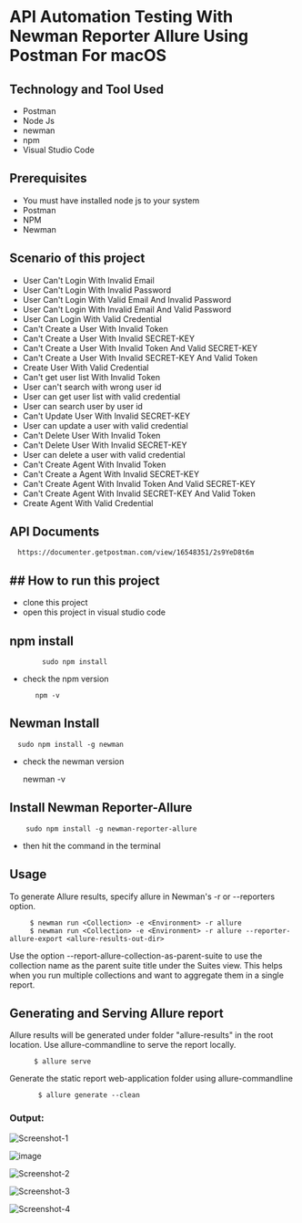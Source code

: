 # API Automation Testing With Newman Reporter Allure Using Postman For macOS


## Technology and Tool Used
- Postman
- Node Js
- newman
- npm
- Visual Studio Code

## Prerequisites

- You must have installed node js to your system
- Postman
- NPM
- Newman

## Scenario of this project

- User Can't Login With Invalid Email
- User Can't Login With Invalid Password
- User Can't Login With Valid Email And Invalid Password
- User Can't Login With  Invalid Email And Valid Password
- User Can Login With Valid Credential
- Can't Create a User With Invalid Token
- Can't Create a User With Invalid SECRET-KEY
- Can't Create a User With Invalid Token And Valid  SECRET-KEY
- Can't Create a User With Invalid SECRET-KEY And Valid Token
- Create User With Valid Credential
- Can't get user list  With Invalid Token
- User can't search with wrong user id
- User can get user list with valid credential
- User can search user by user id
- Can't Update User With Invalid SECRET-KEY
- User can update a user with valid credential
- Can't Delete User  With Invalid Token
- Can't Delete User  With Invalid SECRET-KEY
- User can delete a user with valid credential
- Can't Create  Agent With Invalid Token
- Can't Create a Agent With Invalid SECRET-KEY
- Can't Create Agent With Invalid Token And Valid  SECRET-KEY
- Can't Create Agent With Invalid SECRET-KEY And Valid Token
- Create Agent With Valid Credential

## API Documents



      https://documenter.getpostman.com/view/16548351/2s9YeD8t6m


## ## How to run this project

- clone this project
- open this project in visual studio code

## npm install

            sudo npm install
- check the npm version

         npm -v
  
## Newman Install

      sudo npm install -g newman
  
- check the newman version

    newman -v

## Install Newman Reporter-Allure

        sudo npm install -g newman-reporter-allure

  - then hit the command in the terminal

## Usage

  To generate Allure results, specify allure in Newman's -r or --reporters option.

         $ newman run <Collection> -e <Environment> -r allure
         $ newman run <Collection> -e <Environment> -r allure --reporter-allure-export <allure-results-out-dir>
  Use the option --report-allure-collection-as-parent-suite to use the collection name as the parent suite title under the Suites view. This helps when you run multiple collections and want to aggregate them in a single report.

## Generating and Serving Allure report

Allure results will be generated under folder "allure-results" in the root location. Use allure-commandline to serve the report locally.

          $ allure serve

Generate the static report web-application folder using allure-commandline

           $ allure generate --clean
 ### Output: 

![Screenshot-1](https://github.com/Mamun104/api-automation-testing-with-newman-reporter-allure-using-postman/assets/78067017/9d14d439-c52c-4445-9a9a-ce896e915b80)

![image](https://github.com/Mamun104/api-automation-testing-with-newman-reporter-allure-using-postman/assets/78067017/ba9026de-5eff-4f74-adde-b61d8c21fd2a)



![Screenshot-2](https://github.com/Mamun104/api-automation-testing-with-newman-reporter-allure-using-postman/assets/78067017/1dc83ef2-841f-4d29-a492-a53f6b75af7b)


![Screenshot-3](https://github.com/Mamun104/api-automation-testing-with-newman-reporter-allure-using-postman/assets/78067017/50b9cffe-acf2-4289-8f66-7c86d2379a4b)

![Screenshot-4](https://github.com/Mamun104/api-automation-testing-with-newman-reporter-allure-using-postman/assets/78067017/06331206-a7e5-4f72-9454-e02b979eb856)
